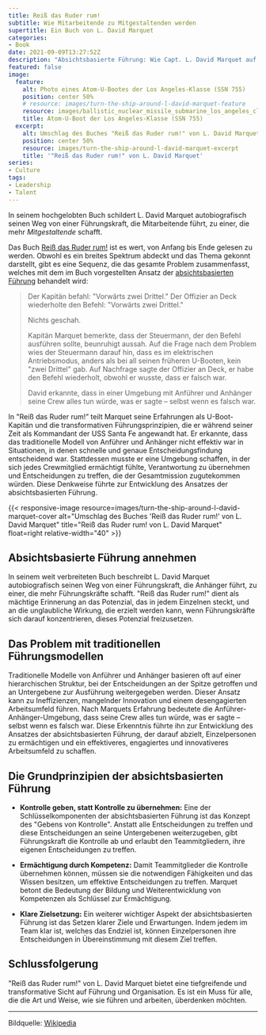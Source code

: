 ```yaml
---
title: Reiß das Ruder rum!
subtitle: Wie Mitarbeitende zu Mitgestaltenden werden
supertitle: Ein Buch von L. David Marquet
categories:
- Book
date: 2021-09-09T13:27:52Z
description: "Absichtsbasierte Führung: Wie Capt. L. David Marquet auf einem US-U-Boot ein neues Paradigma entwickelte, um Mitarbeitende in Mitgestaltende zu verwandeln"
featured: false
image:
  feature:
    alt: Photo eines Atom-U-Bootes der Los Angeles-Klasse (SSN 755)
    position: center 50%
    # resource: images/turn-the-ship-around-l-david-marquet-feature
    resource: images/ballistic_nuclear_missile_submarine_los_angeles_class_SSN-755
    title: Atom-U-Boot der Los Angeles-Klasse (SSN 755)
  excerpt:
    alt: Umschlag des Buches "Reiß das Ruder rum!" von L. David Marquet
    position: center 50%
    resource: images/turn-the-ship-around-l-david-marquet-excerpt
    title: '"Reiß das Ruder rum!" von L. David Marquet'
series:
- Culture
tags:
- Leadership
- Talent
---
```


In seinem hochgelobten Buch schildert L. David Marquet autobiografisch seinen Weg von einer Führungskraft, die Mitarbeitende führt, zu einer, die mehr *Mitgestaltende* schafft.

Das Buch [Reiß das Ruder rum!](https://www.amazon.com/gp/product/1591846404?ie=UTF8&tag=shzq-20&camp=1789&linkCode=xm2&creativeASIN=1591846404 'Affiliate-Link zum Kauf des Buches bei Amazon') ist es wert, von Anfang bis Ende gelesen zu werden. Obwohl es ein breites Spektrum abdeckt und das Thema gekonnt darstellt, gibt es eine Sequenz, die das gesamte Problem zusammenfasst, welches mit dem im Buch vorgestellten Ansatz der [absichtsbasierten Führung](https://intentbasedleadership.com/ 'L. David Marquets Webseite zur absichtsbasierten Führung') behandelt wird:

> Der Kapitän befahl: "Vorwärts zwei Drittel." Der Offizier an Deck wiederholte den Befehl: "Vorwärts zwei Drittel."
>
> Nichts geschah.
>
> Kapitän Marquet bemerkte, dass der Steuermann, der den Befehl ausführen sollte, beunruhigt aussah. Auf die Frage nach dem Problem wies der Steuermann darauf hin, dass es im elektrischen Antriebsmodus, anders als bei all seinen früheren U-Booten, kein "zwei Drittel" gab. Auf Nachfrage sagte der Offizier an Deck, er habe den Befehl wiederholt, obwohl er wusste, dass er falsch war.
>
> David erkannte, dass in einer Umgebung mit Anführer und Anhänger seine Crew alles tun würde, was er sagte – selbst wenn es falsch war.

In "Reiß das Ruder rum!” teilt Marquet seine Erfahrungen als U-Boot-Kapitän und die transformativen Führungsprinzipien, die er während seiner Zeit als Kommandant der USS Santa Fe angewandt hat. Er erkannte, dass das traditionelle Modell von Anführer und Anhänger nicht effektiv war in Situationen, in denen schnelle und genaue Entscheidungsfindung entscheidend war. Stattdessen musste er eine Umgebung schaffen, in der sich jedes Crewmitglied ermächtigt fühlte, Verantwortung zu übernehmen und Entscheidungen zu treffen, die der Gesamtmission zugutekommen würden. Diese Denkweise führte zur Entwicklung des Ansatzes der absichtsbasierten Führung.

{{< responsive-image resource=images/turn-the-ship-around-l-david-marquet-cover alt="Umschlag des Buches 'Reiß das Ruder rum!' von L. David Marquet" title="Reiß das Ruder rum! von L. David Marquet" float=right relative-width="40" >}}

## Absichtsbasierte Führung annehmen

In seinem weit verbreiteten Buch beschreibt L. David Marquet autobiografisch seinen Weg von einer Führungskraft, die Anhänger führt, zu einer, die mehr Führungskräfte schafft. "Reiß das Ruder rum!" dient als mächtige Erinnerung an das Potenzial, das in jedem Einzelnen steckt, und an die unglaubliche Wirkung, die erzielt werden kann, wenn Führungskräfte sich darauf konzentrieren, dieses Potenzial freizusetzen.

## Das Problem mit traditionellen Führungsmodellen

Traditionelle Modelle von Anführer und Anhänger basieren oft auf einer hierarchischen Struktur, bei der Entscheidungen an der Spitze getroffen und an Untergebene zur Ausführung weitergegeben werden. Dieser Ansatz kann zu Ineffizienzen, mangelnder Innovation und einem desengagierten Arbeitsumfeld führen. Nach Marquets Erfahrung bedeutete die Anführer-Anhänger-Umgebung, dass seine Crew alles tun würde, was er sagte – selbst wenn es falsch war. Diese Erkenntnis führte ihn zur Entwicklung des Ansatzes der absichtsbasierten Führung, der darauf abzielt, Einzelpersonen zu ermächtigen und ein effektiveres, engagiertes und innovativeres Arbeitsumfeld zu schaffen.

## Die Grundprinzipien der absichtsbasierten Führung

* **Kontrolle geben, statt Kontrolle zu übernehmen:** Eine der Schlüsselkomponenten der absichtsbasierten Führung ist das Konzept des "Gebens von Kontrolle". Anstatt alle Entscheidungen zu treffen und diese Entscheidungen an seine Untergebenen weiterzugeben, gibt Führungskraft die Kontrolle ab und erlaubt den Teammitgliedern, ihre eigenen Entscheidungen zu treffen.

* **Ermächtigung durch Kompetenz:** Damit Teammitglieder die Kontrolle übernehmen können, müssen sie die notwendigen Fähigkeiten und das Wissen besitzen, um effektive Entscheidungen zu treffen. Marquet betont die Bedeutung der Bildung und Weiterentwicklung von Kompetenzen als Schlüssel zur Ermächtigung.

* **Klare Zielsetzung:** Ein weiterer wichtiger Aspekt der absichtsbasierten Führung ist das Setzen klarer Ziele und Erwartungen. Indem jedem im Team klar ist, welches das Endziel ist, können Einzelpersonen ihre Entscheidungen in Übereinstimmung mit diesem Ziel treffen.

## Schlussfolgerung

"Reiß das Ruder rum!" von L. David Marquet bietet eine tiefgreifende und transformative Sicht auf Führung und Organisation. Es ist ein Muss für alle, die die Art und Weise, wie sie führen und arbeiten, überdenken möchten.

----
Bildquelle: [Wikipedia](https://en.wikipedia.org/wiki/Columbia-class_submarine)
